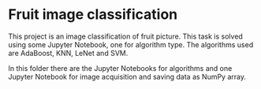 # Fruit image classification
This project is an image classification of fruit picture. This task is solved using some Jupyter Notebook, one for algorithm type. The algorithms used are AdaBoost, KNN, LeNet and SVM.

In this folder there are the Jupyter Notebooks for algorithms and one Jupyter Notebook for image acquisition and saving data as NumPy array.
